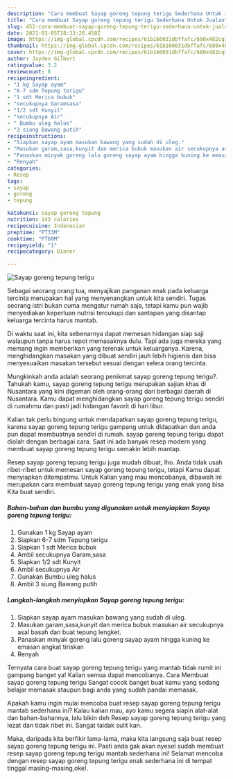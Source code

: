 ```yaml
---
description: "Cara membuat Sayap goreng tepung terigu Sederhana Untuk Jualan"
title: "Cara membuat Sayap goreng tepung terigu Sederhana Untuk Jualan"
slug: 452-cara-membuat-sayap-goreng-tepung-terigu-sederhana-untuk-jualan
date: 2021-03-05T18:33:28.450Z
image: https://img-global.cpcdn.com/recipes/61b160031dbffafc/680x482cq70/sayap-goreng-tepung-terigu-foto-resep-utama.jpg
thumbnail: https://img-global.cpcdn.com/recipes/61b160031dbffafc/680x482cq70/sayap-goreng-tepung-terigu-foto-resep-utama.jpg
cover: https://img-global.cpcdn.com/recipes/61b160031dbffafc/680x482cq70/sayap-goreng-tepung-terigu-foto-resep-utama.jpg
author: Jayden Gilbert
ratingvalue: 3.2
reviewcount: 8
recipeingredient:
- "1 kg Sayap ayam"
- "6-7 sdm Tepung terigu"
- "1 sdt Merica bubuk"
- "secukupnya Garamsasa"
- "1/2 sdt Kunyit"
- "secukupnya Air"
- " Bumbu uleg halus"
- "3 siung Bawang putih"
recipeinstructions:
- "Siapkan sayap ayam masukan bawang yang sudah di uleg."
- "Masukan garam,sasa,kunyit dan merica bubuk masukan air secukupnya asal basah dan buat tepung lengket."
- "Panaskan minyak goreng lalu goreng sayap ayam hingga kuning ke emasan angkat tiriskan"
- "Renyah"
categories:
- Resep
tags:
- sayap
- goreng
- tepung

katakunci: sayap goreng tepung 
nutrition: 143 calories
recipecuisine: Indonesian
preptime: "PT33M"
cooktime: "PT60M"
recipeyield: "1"
recipecategory: Dinner

---
```



![Sayap goreng tepung terigu](https://img-global.cpcdn.com/recipes/61b160031dbffafc/680x482cq70/sayap-goreng-tepung-terigu-foto-resep-utama.jpg)

Sebagai seorang orang tua, menyajikan panganan enak pada keluarga tercinta merupakan hal yang menyenangkan untuk kita sendiri. Tugas seorang istri bukan cuma mengatur rumah saja, tetapi kamu pun wajib menyediakan keperluan nutrisi tercukupi dan santapan yang disantap keluarga tercinta harus mantab.

Di waktu  saat ini, kita sebenarnya dapat memesan hidangan siap saji walaupun tanpa harus repot memasaknya dulu. Tapi ada juga mereka yang memang ingin memberikan yang terenak untuk keluarganya. Karena, menghidangkan masakan yang dibuat sendiri jauh lebih higienis dan bisa menyesuaikan masakan tersebut sesuai dengan selera orang tercinta. 



Mungkinkah anda adalah seorang penikmat sayap goreng tepung terigu?. Tahukah kamu, sayap goreng tepung terigu merupakan sajian khas di Nusantara yang kini digemari oleh orang-orang dari berbagai daerah di Nusantara. Kamu dapat menghidangkan sayap goreng tepung terigu sendiri di rumahmu dan pasti jadi hidangan favorit di hari libur.

Kalian tak perlu bingung untuk mendapatkan sayap goreng tepung terigu, karena sayap goreng tepung terigu gampang untuk didapatkan dan anda pun dapat membuatnya sendiri di rumah. sayap goreng tepung terigu dapat diolah dengan berbagai cara. Saat ini ada banyak resep modern yang membuat sayap goreng tepung terigu semakin lebih mantap.

Resep sayap goreng tepung terigu juga mudah dibuat, lho. Anda tidak usah ribet-ribet untuk memesan sayap goreng tepung terigu, tetapi Kamu dapat menyiapkan ditempatmu. Untuk Kalian yang mau mencobanya, dibawah ini merupakan cara membuat sayap goreng tepung terigu yang enak yang bisa Kita buat sendiri.

<!--inarticleads1-->

##### Bahan-bahan dan bumbu yang digunakan untuk menyiapkan Sayap goreng tepung terigu:

1. Gunakan 1 kg Sayap ayam
1. Siapkan 6-7 sdm Tepung terigu
1. Siapkan 1 sdt Merica bubuk
1. Ambil secukupnya Garam,sasa
1. Siapkan 1/2 sdt Kunyit
1. Ambil secukupnya Air
1. Gunakan  Bumbu uleg halus
1. Ambil 3 siung Bawang putih




<!--inarticleads2-->

##### Langkah-langkah menyiapkan Sayap goreng tepung terigu:

1. Siapkan sayap ayam masukan bawang yang sudah di uleg.
1. Masukan garam,sasa,kunyit dan merica bubuk masukan air secukupnya asal basah dan buat tepung lengket.
1. Panaskan minyak goreng lalu goreng sayap ayam hingga kuning ke emasan angkat tiriskan
1. Renyah




Ternyata cara buat sayap goreng tepung terigu yang mantab tidak rumit ini gampang banget ya! Kalian semua dapat mencobanya. Cara Membuat sayap goreng tepung terigu Sangat cocok banget buat kamu yang sedang belajar memasak ataupun bagi anda yang sudah pandai memasak.

Apakah kamu ingin mulai mencoba buat resep sayap goreng tepung terigu mantab sederhana ini? Kalau kalian mau, ayo kamu segera siapin alat-alat dan bahan-bahannya, lalu bikin deh Resep sayap goreng tepung terigu yang lezat dan tidak ribet ini. Sangat taidak sulit kan. 

Maka, daripada kita berfikir lama-lama, maka kita langsung saja buat resep sayap goreng tepung terigu ini. Pasti anda gak akan nyesel sudah membuat resep sayap goreng tepung terigu mantab sederhana ini! Selamat mencoba dengan resep sayap goreng tepung terigu enak sederhana ini di tempat tinggal masing-masing,oke!.

